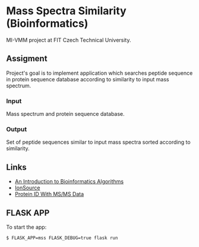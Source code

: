 # Mass Spectra Similarity (Bioinformatics)

MI-VMM project at FIT Czech Technical University.

## Assigment

Project's goal is to implement application which searches peptide sequence
in protein sequence database according to similarity to input mass spectrum.

### Input

Mass spectrum and protein sequence database.

### Output

Set of peptide sequences similar to input mass spectra sorted according to
similarity.

## Links

- [An Introduction to Bioinformatics Algorithms](
    http://bix.ucsd.edu/bioalgorithms/
    )
- [IonSource](http://www.ionsource.com/)
- [Protein ID With MS/MS Data](
    http://www.ionsource.com/tutorial/protID/spectralmatching_mascot.htm
    )

## FLASK APP

To start the app:

`$ FLASK_APP=mss FLASK_DEBUG=true flask run`
